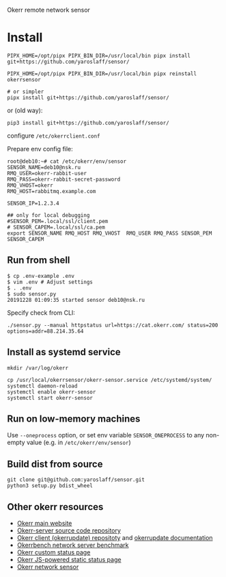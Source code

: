 Okerr remote network sensor

# Install

~~~shell
PIPX_HOME=/opt/pipx PIPX_BIN_DIR=/usr/local/bin pipx install git+https://github.com/yaroslaff/sensor/

PIPX_HOME=/opt/pipx PIPX_BIN_DIR=/usr/local/bin pipx reinstall okerrsensor

# or simpler
pipx install git+https://github.com/yaroslaff/sensor/
~~~

or (old way):
~~~
pip3 install git+https://github.com/yaroslaff/sensor/
~~~


configure `/etc/okerrclient.conf`

Prepare env config file:
~~~
root@deb10:~# cat /etc/okerr/env/sensor  
SENSOR_NAME=deb10@nsk.ru
RMQ_USER=okerr-rabbit-user
RMQ_PASS=okerr-rabbit-secret-password
RMQ_VHOST=okerr
RMQ_HOST=rabbitmq.example.com

SENSOR_IP=1.2.3.4

## only for local debugging
#SENSOR_PEM=.local/ssl/client.pem
# SENSOR_CAPEM=.local/ssl/ca.pem
export SENSOR_NAME RMQ_HOST RMQ_VHOST  RMQ_USER RMQ_PASS SENSOR_PEM SENSOR_CAPEM

~~~
## Run from shell

~~~shell
$ cp .env-example .env
$ vim .env # Adjust settings
$ . .env
$ sudo sensor.py 
20191228 01:09:35 started sensor deb10@nsk.ru
~~~

Specify check from CLI:
~~~
./sensor.py --manual httpstatus url=https://cat.okerr.com/ status=200 options=addr=88.214.35.64
~~~

## Install as systemd service
~~~
mkdir /var/log/okerr

cp /usr/local/okerrsensor/okerr-sensor.service /etc/systemd/system/
systemctl daemon-reload
systemctl enable okerr-sensor
systemctl start okerr-sensor
~~~

## Run on low-memory machines
Use `--oneprocess` option, or set env variable `SENSOR_ONEPROCESS` to any non-empty value (e.g. in `/etc/okerr/env/sensor`)

## Build dist from source
~~~
git clone git@github.com:yaroslaff/sensor.git
python3 setup.py bdist_wheel
~~~

## Other okerr resources
- [Okerr main website](https://okerr.com/)
- [Okerr-server source code repository](https://github.com/yaroslaff/okerr-dev/) 
- [Okerr client (okerrupdate) repositoty](https://github.com/yaroslaff/okerrupdate) and [okerrupdate documentation](https://okerrupdate.readthedocs.io/)
- [Okerrbench network server benchmark](https://github.com/yaroslaff/okerrbench)
- [Okerr custom status page](https://github.com/yaroslaff/okerr-status)
- [Okerr JS-powered static status page](https://github.com/yaroslaff/okerrstatusjs)
- [Okerr network sensor](https://github.com/yaroslaff/sensor)


